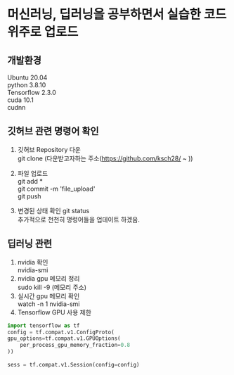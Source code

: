 # 머신러닝, 딥러닝을 공부하면서 실습한 코드 위주로 업로드<br/>

## 개발환경<br/>
Ubuntu 20.04<br/>
python 3.8.10<br/>
Tensorflow 2.3.0<br/>
cuda 10.1<br/>
cudnn <br/>

## 깃허브 관련 명령어 확인
1. 깃허브 Repository 다운<br/>
git clone (다운받고자하는 주소(https://github.com/ksch28/ ~ ))<br/>
2. 파일 업로드<br/>
git add * <br/>
git commit -m 'file_upload'<br/>
git push<br/>

3. 변경된 상태 확인
git status<br/>
추가적으로 천천히 명렁어들을 업데이트 하겠음.<br/>

## 딥러닝 관련<br/>
1. nvidia 확인<br/>
nvidia-smi<br/>
2. nvidia gpu 메모리 정리<br/>
sudo kill -9 (메모리 주소) <br/>
3. 실시간 gpu 메모리 확인<br/>
watch -n 1 nvidia-smi<br/>
4. Tensorflow GPU 사용 제한
```python
import tensorflow as tf
config = tf.compat.v1.ConfigProto(
gpu_options=tf.compat.v1.GPUOptions(
    per_process_gpu_memory_fraction=0.8
))
        
sess = tf.compat.v1.Session(config=config)
```

